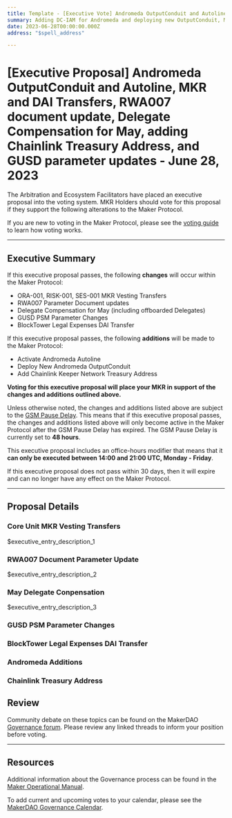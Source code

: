 ```yaml
---
title: Template - [Executive Vote] Andromeda OutputConduit and Autoline, MKR and DAI Transfers, RWA007 document update, Delegate Compensation for May, adding Chainlink Treasury Address, and GUSD parameter updates - June 28, 2023
summary: Adding DC-IAM for Andromeda and deploying new OutputConduit, MKR transfers for ORA-001, RISK-001, and SES-001, DAI tranfer for BlockTower Legal Expense, updating RWA007 Documents, Delegate and ex-Delegate compensation for May, adding Chainlink Treasury Address for Keeper Networks, and reducing the GUSD PSM Debt Ceiling and tout.
date: 2023-06-28T00:00:00.000Z
address: "$spell_address"

---
```

# [Executive Proposal] Andromeda OutputConduit and Autoline, MKR and DAI Transfers, RWA007 document update, Delegate Compensation for May, adding Chainlink Treasury Address, and GUSD parameter updates - June 28, 2023

The Arbitration and Ecosystem Facilitators have placed an executive proposal into the voting system. MKR Holders should vote for this proposal if they support the following alterations to the Maker Protocol.

If you are new to voting in the Maker Protocol, please see the [voting guide](https://manual.makerdao.com/governance/voting-in-makerdao/on-chain-governance) to learn how voting works.

---

## Executive Summary

If this executive proposal passes, the following **changes** will occur within the Maker Protocol:
- ORA-001, RISK-001, SES-001 MKR Vesting Transfers
- RWA007 Parameter Document updates
- Delegate Compensation for May (including offboarded Delegates)
- GUSD PSM Parameter Changes
- BlockTower Legal Expenses DAI Transfer

If this executive proposal passes, the following **additions** will be made to the Maker Protocol:
- Activate Andromeda Autoline
- Deploy New Andromeda OutputConduit
- Add Chainlink Keeper Network Treasury Address

**Voting for this executive proposal will place your MKR in support of the changes and additions outlined above.**

Unless otherwise noted, the changes and additions listed above are subject to the [GSM Pause Delay](https://manual.makerdao.com/parameter-index/core/param-gsm-pause-delay). This means that if this executive proposal passes, the changes and additions listed above will only become active in the Maker Protocol after the GSM Pause Delay has expired. The GSM Pause Delay is currently set to **48 hours**.

This executive proposal includes an office-hours modifier that means that it **can only be executed between 14:00 and 21:00 UTC, Monday - Friday**. 

If this executive proposal does not pass within 30 days, then it will expire and can no longer have any effect on the Maker Protocol.


---

## Proposal Details

### Core Unit MKR Vesting Transfers

$executive_entry_description_1

### RWA007 Document Parameter Update

$executive_entry_description_2

### May Delegate Conpensation

$executive_entry_description_3

### GUSD PSM Parameter Changes

### BlockTower Legal Expenses DAI Transfer 

### Andromeda Additions

### Chainlink Treasury Address

## Review

Community debate on these topics can be found on the MakerDAO [Governance forum](https://forum.makerdao.com/). Please review any linked threads to inform your position before voting.

---

## Resources

Additional information about the Governance process can be found in the [Maker Operational Manual](https://manual.makerdao.com).

To add current and upcoming votes to your calendar, please see the [MakerDAO Governance Calendar](https://manual.makerdao.com/makerdao/calendars/governance-calendar).
